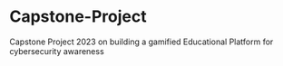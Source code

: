 # Capstone-Project
Capstone Project 2023 on building a gamified Educational Platform for cybersecurity awareness 

